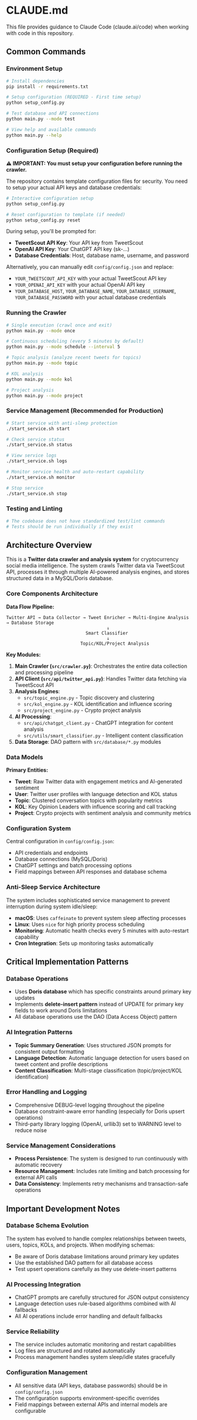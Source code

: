 # CLAUDE.md

This file provides guidance to Claude Code (claude.ai/code) when working with code in this repository.

## Common Commands

### Environment Setup
```bash
# Install dependencies
pip install -r requirements.txt

# Setup configuration (REQUIRED - First time setup)
python setup_config.py

# Test database and API connections
python main.py --mode test

# View help and available commands
python main.py --help
```

### Configuration Setup (Required)

**⚠️ IMPORTANT: You must setup your configuration before running the crawler.**

The repository contains template configuration files for security. You need to setup your actual API keys and database credentials:

```bash
# Interactive configuration setup
python setup_config.py

# Reset configuration to template (if needed)
python setup_config.py reset
```

During setup, you'll be prompted for:
- **TweetScout API Key**: Your API key from TweetScout
- **OpenAI API Key**: Your ChatGPT API key (sk-...)
- **Database Credentials**: Host, database name, username, and password

Alternatively, you can manually edit `config/config.json` and replace:
- `YOUR_TWEETSCOUT_API_KEY` with your actual TweetScout API key
- `YOUR_OPENAI_API_KEY` with your actual OpenAI API key
- `YOUR_DATABASE_HOST`, `YOUR_DATABASE_NAME`, `YOUR_DATABASE_USERNAME`, `YOUR_DATABASE_PASSWORD` with your actual database credentials

### Running the Crawler
```bash
# Single execution (crawl once and exit)
python main.py --mode once

# Continuous scheduling (every 5 minutes by default)
python main.py --mode schedule --interval 5

# Topic analysis (analyze recent tweets for topics)
python main.py --mode topic

# KOL analysis
python main.py --mode kol

# Project analysis  
python main.py --mode project
```

### Service Management (Recommended for Production)
```bash
# Start service with anti-sleep protection
./start_service.sh start

# Check service status
./start_service.sh status

# View service logs
./start_service.sh logs

# Monitor service health and auto-restart capability
./start_service.sh monitor

# Stop service
./start_service.sh stop
```

### Testing and Linting
```bash
# The codebase does not have standardized test/lint commands
# Tests should be run individually if they exist
```

## Architecture Overview

This is a **Twitter data crawler and analysis system** for cryptocurrency social media intelligence. The system crawls Twitter data via TweetScout API, processes it through multiple AI-powered analysis engines, and stores structured data in a MySQL/Doris database.

### Core Components Architecture

**Data Flow Pipeline:**
```
Twitter API → Data Collector → Tweet Enricher → Multi-Engine Analysis → Database Storage
                                      ↓
                              Smart Classifier
                                      ↓
                            Topic/KOL/Project Analysis
```

**Key Modules:**

1. **Main Crawler (`src/crawler.py`)**: Orchestrates the entire data collection and processing pipeline
2. **API Client (`src/api/twitter_api.py`)**: Handles Twitter data fetching via TweetScout API  
3. **Analysis Engines**: 
   - `src/topic_engine.py` - Topic discovery and clustering
   - `src/kol_engine.py` - KOL identification and influence scoring
   - `src/project_engine.py` - Crypto project analysis
4. **AI Processing**:
   - `src/api/chatgpt_client.py` - ChatGPT integration for content analysis
   - `src/utils/smart_classifier.py` - Intelligent content classification
5. **Data Storage**: DAO pattern with `src/database/*.py` modules

### Data Models

**Primary Entities:**
- **Tweet**: Raw Twitter data with engagement metrics and AI-generated sentiment
- **User**: Twitter user profiles with language detection and KOL status
- **Topic**: Clustered conversation topics with popularity metrics
- **KOL**: Key Opinion Leaders with influence scoring and call tracking
- **Project**: Crypto projects with sentiment analysis and community metrics

### Configuration System

Central configuration in `config/config.json`:
- API credentials and endpoints
- Database connections (MySQL/Doris)
- ChatGPT settings and batch processing options
- Field mappings between API responses and database schema

### Anti-Sleep Service Architecture

The system includes sophisticated service management to prevent interruption during system idle/sleep:
- **macOS**: Uses `caffeinate` to prevent system sleep affecting processes
- **Linux**: Uses `nice` for high priority process scheduling
- **Monitoring**: Automatic health checks every 5 minutes with auto-restart capability
- **Cron Integration**: Sets up monitoring tasks automatically

## Critical Implementation Patterns

### Database Operations
- Uses **Doris database** which has specific constraints around primary key updates
- Implements **delete-insert pattern** instead of UPDATE for primary key fields to work around Doris limitations
- All database operations use the DAO (Data Access Object) pattern

### AI Integration Patterns
- **Topic Summary Generation**: Uses structured JSON prompts for consistent output formatting  
- **Language Detection**: Automatic language detection for users based on tweet content and profile descriptions
- **Content Classification**: Multi-stage classification (topic/project/KOL identification)

### Error Handling and Logging
- Comprehensive DEBUG-level logging throughout the pipeline
- Database constraint-aware error handling (especially for Doris upsert operations) 
- Third-party library logging (OpenAI, urllib3) set to WARNING level to reduce noise

### Service Management Considerations
- **Process Persistence**: The system is designed to run continuously with automatic recovery
- **Resource Management**: Includes rate limiting and batch processing for external API calls
- **Data Consistency**: Implements retry mechanisms and transaction-safe operations

## Important Development Notes

### Database Schema Evolution
The system has evolved to handle complex relationships between tweets, users, topics, KOLs, and projects. When modifying schemas:
- Be aware of Doris database limitations around primary key updates
- Use the established DAO pattern for all database access
- Test upsert operations carefully as they use delete-insert patterns

### AI Processing Integration  
- ChatGPT prompts are carefully structured for JSON output consistency
- Language detection uses rule-based algorithms combined with AI fallbacks
- All AI operations include error handling and default fallbacks

### Service Reliability
- The service includes automatic monitoring and restart capabilities
- Log files are structured and rotated automatically
- Process management handles system sleep/idle states gracefully

### Configuration Management
- All sensitive data (API keys, database passwords) should be in `config/config.json`
- The configuration supports environment-specific overrides
- Field mappings between external APIs and internal models are configurable